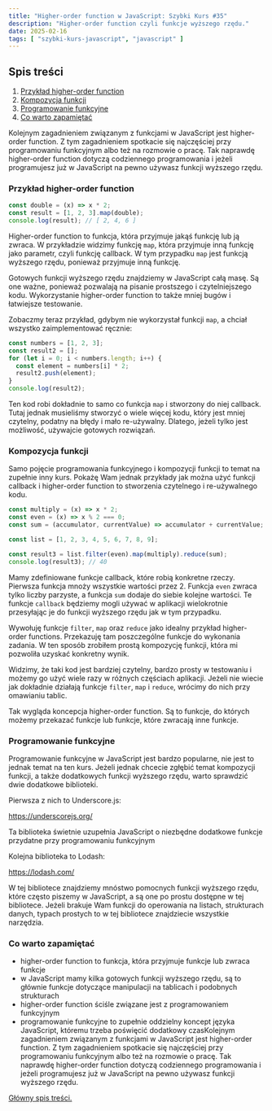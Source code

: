 ```yaml
---
title: "Higher-order function w JavaScript: Szybki Kurs #35"
description: "Higher-order function czyli funkcje wyższego rzędu."
date: 2025-02-16
tags: [ "szybki-kurs-javascript", "javascript" ]
---
```


## Spis treści
1.  [Przykład higher-order function](#przykład-higher-order-function)
2.  [Kompozycja funkcji](#kompozycja-funkcji)
3.  [Programowanie funkcyjne](#programowanie-funkcyjne)
4.  [Co warto zapamiętać](#co-warto-zapamietac)


Kolejnym zagadnieniem związanym z funkcjami w JavaScript jest higher-order function. Z tym zagadnieniem spotkacie się
najczęściej przy programowaniu funkcyjnym albo też na rozmowie o pracę. Tak naprawdę higher-order function dotyczą
codziennego programowania i jeżeli programujesz już w JavaScript na
pewno używasz funkcji wyższego rzędu.

### Przykład higher-order function

```js
const double = (x) => x * 2;
const result = [1, 2, 3].map(double);
console.log(result); // [ 2, 4, 6 ]
```

Higher-order function to funkcja, która przyjmuje jakąś funkcję lub ją zwraca. W przykładzie widzimy funkcję `map`,
która przyjmuje inną funkcję jako parametr, czyli funkcję callback. W tym przypadku `map` jest funkcją wyższego rzędu,
ponieważ przyjmuje inną funkcję.

Gotowych funkcji wyższego rzędu znajdziemy w JavaScript całą masę. Są one ważne, ponieważ pozwalają na pisanie
prostszego i czytelniejszego kodu. Wykorzystanie higher-order function to także mniej bugów i łatwiejsze testowanie.

Zobaczmy teraz przykład, gdybym nie wykorzystał funkcji `map`, a chciał wszystko zaimplementować ręcznie:

```js
const numbers = [1, 2, 3];
const result2 = [];
for (let i = 0; i < numbers.length; i++) {
  const element = numbers[i] * 2;
  result2.push(element);
}
console.log(result2);
```

Ten kod robi dokładnie to samo co funkcja `map` i stworzony do niej callback. Tutaj jednak musieliśmy stworzyć o wiele
więcej kodu, który jest mniej czytelny, podatny na błędy i mało re-używalny. Dlatego, jeżeli tylko jest możliwość,
używajcie gotowych rozwiązań.

### Kompozycja funkcji

Samo pojęcie programowania funkcyjnego i kompozycji funkcji to temat na zupełnie inny kurs. Pokażę Wam jednak przykłady
jak można użyć funkcji callback i higher-order function to stworzenia czytelnego i re-używalnego kodu.

```js
const multiply = (x) => x * 2;
const even = (x) => x % 2 === 0;
const sum = (accumulator, currentValue) => accumulator + currentValue;

const list = [1, 2, 3, 4, 5, 6, 7, 8, 9];

const result3 = list.filter(even).map(multiply).reduce(sum);
console.log(result3); // 40
```

Mamy zdefiniowane funkcje callback, które robią konkretne rzeczy. Pierwsza funkcja mnoży wszystkie wartości przez 2.
Funkcja `even` zwraca tylko liczby parzyste, a funkcja `sum` dodaje do siebie kolejne wartości. Te funkcje `callback`
będziemy mogli używać w aplikacji wielokrotnie przesyłając je do funkcji wyższego rzędu jak w tym przypadku.

Wywołuję funkcje `filter`, `map` oraz `reduce` jako idealny przykład higher-order functions. Przekazuję tam poszczególne
funkcje do wykonania zadania. W ten sposób zrobiłem prostą kompozycję funkcji, która mi pozwoliła uzyskać konkretny
wynik.

Widzimy, że taki kod jest bardziej czytelny, bardzo prosty w testowaniu i możemy go użyć wiele razy w różnych częściach
aplikacji. Jeżeli nie wiecie jak dokładnie działają funkcje `filter`, `map` i `reduce`, wrócimy do nich przy omawianiu
tablic.

Tak wygląda koncepcja higher-order function. Są to funkcje, do których możemy przekazać funkcje lub funkcje, które
zwracają inne funkcje.

### Programowanie funkcyjne

Programowanie funkcyjne w JavaScript jest bardzo popularne, nie jest to jednak temat na ten kurs. Jeżeli jednak chcecie
zgłębić temat kompozycji funkcji, a także dodatkowych funkcji wyższego rzędu, warto sprawdzić dwie dodatkowe biblioteki.

Pierwsza z nich to Underscore.js:

https://underscorejs.org/

Ta biblioteka świetnie uzupełnia JavaScript o niezbędne dodatkowe funkcje przydatne przy programowaniu funkcyjnym

Kolejna biblioteka to Lodash:

https://lodash.com/

W tej bibliotece znajdziemy mnóstwo pomocnych funkcji wyższego rzędu, które często piszemy w JavaScript, a są one po
prostu dostępne w tej bibliotece. Jeżeli brakuje Wam funkcji do operowania na listach, strukturach danych, typach
prostych to w tej bibliotece znajdziecie wszystkie narzędzia.

### Co warto zapamiętać

- higher-order function to funkcja, która przyjmuje funkcje lub zwraca funkcje
- w JavaScript mamy kilka gotowych funkcji wyższego rzędu, są to głównie funkcje dotyczące manipulacji na tablicach i
  podobnych strukturach
- higher-order function ściśle związane jest z programowaniem funkcyjnym
- programowanie funkcyjne to zupełnie oddzielny koncept języka JavaScript, któremu trzeba poświęcić dodatkowy
  czasKolejnym zagadnieniem związanym z funkcjami w JavaScript jest higher-order function. Z tym zagadnieniem spotkacie
  się najczęściej przy programowaniu funkcyjnym albo też na rozmowie o pracę. Tak naprawdę higher-order function dotyczą
  codziennego programowania i jeżeli programujesz już w JavaScript na
  pewno używasz funkcji wyższego rzędu.

[Główny spis treści.](https://zacznijprogramowac.net/szybki-kurs-javascript/spis-tresci/)
